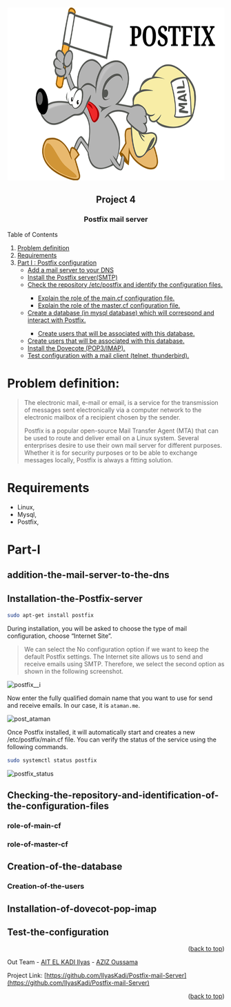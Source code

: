 <div id="top"></div>

<!-- PROJECT LOGO -->
<br />
<div align="center">
    <img src="images/logo.png" alt="Logo" width="700" height="400">
  <h2 align="center">Project 4</h2>
  <h3 align="center">Postfix mail server</h3>
</div>



<!-- TABLE OF CONTENTS -->

  <summary>Table of Contents</summary>
  <ol>
     <li><a href="#Problem-definition">Problem definition</a></li>
    <li><a href="#Requirements">Requirements</a></li>
    <li>
      <a href="#Part-I">Part I : Postfix configuration</a>
         <ul>
              <li><a href="#addition-the-mail-server-to-the-dns">Add a mail server to your DNS</a></li>       
              <li><a href="#Installation-the-Postfix-server">Install the Postfix server(SMTP)</a></li>
              <li><a href="#Checking-the-repository-and-identification-of-the-configuration-files">Check the repository /etc/postfix and identify the configuration files.</a></li>
                  <ul> 
                      <li><a href="#role-of-main-cf">Explain the role of the main.cf configuration file.</a></li>
                      <li><a href="#role-of-master-cf">Explain the role of the master.cf configuration file.</a></li> 
                  </ul>
             <li><a href="#Creation-of-the-database">Create a database (in mysql database) which will correspond and interact with Postfix.</a></li>
                     <ul> 
                          <li><a href="#Creation-of-the-users">Create users that will be associated with this database.</a></li>
                     </ul>
             <li><a href="#Creation-of-the-users">Create users that will be associated with this database.</a></li>
             <li><a href="#Installation-of-dovecot-pop-imap">Install the Dovecote (POP3/IMAP).</a></li>     
             <li><a href="#Test-the-configuration">Test configuration with a mail client (telnet, thunderbird).</a></li>
           </ul>
        </li>    
   </ol>



# Problem definition:

>  The electronic mail, e-mail or email, is a service for the transmission of
> messages sent electronically via a computer network to the electronic mailbox of a
> recipient chosen by the sender.
> 
>  Postfix is a popular open-source Mail Transfer Agent (MTA) that can be used
> to route and deliver email on a Linux system. Several enterprises desire to use their
> own mail server for different purposes. Whether it is for security purposes or to be
> able to exchange messages locally, Postfix is always a fitting solution.


# Requirements

* Linux,
* Mysql,
* Postfix,

# Part-I

## addition-the-mail-server-to-the-dns
## Installation-the-Postfix-server

```sh
sudo apt-get install postfix
```

During installation, you will be asked to choose the type of mail configuration, choose “Internet Site”.

> We can select the No configuration option if we want to keep the default Postfix settings. The Internet site allows us to send and receive emails using SMTP. Therefore, we select the second option as shown in the following screenshot.

![postfix__i](https://user-images.githubusercontent.com/80456274/150162090-bfe1d679-b597-4cf8-8a30-a896a10a0a10.png)

Now enter the fully qualified domain name that you want to use for send and receive emails. In our case, it is `ataman.me`.

![post_ataman](https://user-images.githubusercontent.com/80456274/150162162-80efceba-b930-4c34-a868-acfc899c2095.png)

Once Postfix installed, it will automatically start and creates a new /etc/postfix/main.cf file. You can verify the status of the service using the following commands.

```sh
sudo systemctl status postfix
```

![postfix_status](https://user-images.githubusercontent.com/80456274/150162115-56e1d88f-051b-4081-9447-c5ac8d29bf2d.jpg)




## Checking-the-repository-and-identification-of-the-configuration-files
### role-of-main-cf
### role-of-master-cf

## Creation-of-the-database
### Creation-of-the-users
## Installation-of-dovecot-pop-imap

## Test-the-configuration


<p align="right">(<a href="#top">back to top</a>)</p>



Out Team - [AIT EL KADI Ilyas](https://github.com/IlyasKadi) - [AZIZ Oussama](https://github.com/ATAMAN0)

Project Link: [https://github.com/IlyasKadi/Postfix-mail-Server](https://github.com/IlyasKadi/Postfix-mail-Server)

<p align="right">(<a href="#top">back to top</a>)</p>
